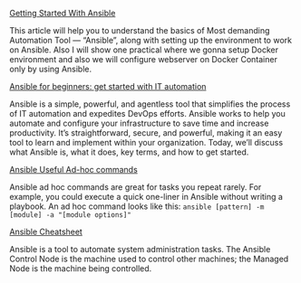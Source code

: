 [Getting Started With Ansible](https://medium.com/swlh/getting-started-with-ansible-ee31be8c6a75)

This article will help you to understand the basics of Most demanding Automation Tool — “Ansible”, along with setting up the environment to work on Ansible. Also I will show one practical where we gonna setup Docker environment and also we will configure webserver on Docker Container only by using Ansible.

[Ansible for beginners: get started with IT automation](https://blog.devgenius.io/ansible-for-beginners-get-started-with-it-automation-670f0d852268)

Ansible is a simple, powerful, and agentless tool that simplifies the process of IT automation and expedites DevOps efforts. Ansible works to help you automate and configure your infrastructure to save time and increase productivity. It’s straightforward, secure, and powerful, making it an easy tool to learn and implement within your organization. Today, we’ll discuss what Ansible is, what it does, key terms, and how to get started.

[Ansible Useful Ad-hoc commands](https://vineetcic.medium.com/ansible-useful-ad-hoc-commands-970003014472)

Ansible ad hoc commands are great for tasks you repeat rarely. For example, you could execute a quick one-liner in Ansible without writing a playbook. An ad hoc command looks like this:
`ansible [pattern] -m [module] -a "[module options]"`

[Ansible Cheatsheet](https://1littleendian.medium.com/ansible-cheatsheet-3a188b1a25d8)

Ansible is a tool to automate system administration tasks. The Ansible Control Node is the machine used to control other machines; the Managed Node is the machine being controlled.